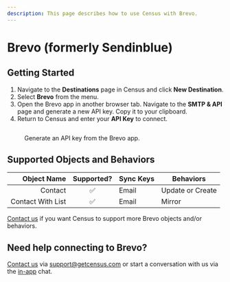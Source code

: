 ```yaml
---
description: This page describes how to use Census with Brevo.
---
```


# Brevo (formerly Sendinblue)

## Getting Started

1. Navigate to the **Destinations** page in Census and click **New Destination**.
2. Select **Brevo** from the menu.
3. Open the Brevo app in another browser tab. Navigate to the **SMTP & API** page and generate a new API key. Copy it to your clipboard.
4. Return to Census and enter your **API Key** to connect.

<figure><img src="../.gitbook/assets/sendinblue.png" alt=""><figcaption><p>Generate an API key from the Brevo app.</p></figcaption></figure>

## Supported Objects and Behaviors

|   **Object Name** | **Supported?** | **Sync Keys** | **Behaviors**    |
| ----------------: | :------------: | ------------- | ---------------- |
|           Contact |        ✅       | Email         | Update or Create |
| Contact With List |        ✅       | Email         | Mirror           |

[Contact us](mailto:support@getcensus.com) if you want Census to support more Brevo objects and/or behaviors.

## Need help connecting to Brevo?

[Contact us](mailto:support@getcensus.com) via support@getcensus.com or start a conversation with us via the [in-app](https://app.getcensus.com) chat.
